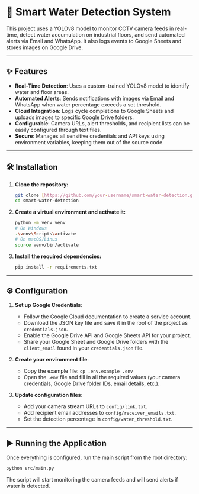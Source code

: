 # 🌊 Smart Water Detection System

This project uses a YOLOv8 model to monitor CCTV camera feeds in real-time, detect water accumulation on industrial floors, and send automated alerts via Email and WhatsApp. It also logs events to Google Sheets and stores images on Google Drive.


---

## ✨ Features

- **Real-Time Detection**: Uses a custom-trained YOLOv8 model to identify water and floor areas.
- **Automated Alerts**: Sends notifications with images via Email and WhatsApp when water percentage exceeds a set threshold.
- **Cloud Integration**: Logs cycle completions to Google Sheets and uploads images to specific Google Drive folders.
- **Configurable**: Camera URLs, alert thresholds, and recipient lists can be easily configured through text files.
- **Secure**: Manages all sensitive credentials and API keys using environment variables, keeping them out of the source code.

---

## 🛠️ Installation

1.  **Clone the repository:**
    ```bash
    git clone [https://github.com/your-username/smart-water-detection.git](https://github.com/your-username/smart-water-detection.git)
    cd smart-water-detection
    ```

2.  **Create a virtual environment and activate it:**
    ```bash
    python -m venv venv
    # On Windows
    .\venv\Scripts\activate
    # On macOS/Linux
    source venv/bin/activate
    ```

3.  **Install the required dependencies:**
    ```bash
    pip install -r requirements.txt
    ```

---

## ⚙️ Configuration

1.  **Set up Google Credentials**:
    - Follow the Google Cloud documentation to create a service account.
    - Download the JSON key file and save it in the root of the project as `credentials.json`.
    - Enable the Google Drive API and Google Sheets API for your project.
    - Share your Google Sheet and Google Drive folders with the `client_email` found in your `credentials.json` file.

2.  **Create your environment file**:
    - Copy the example file: `cp .env.example .env`
    - Open the `.env` file and fill in all the required values (your camera credentials, Google Drive folder IDs, email details, etc.).

3.  **Update configuration files**:
    - Add your camera stream URLs to `config/link.txt`.
    - Add recipient email addresses to `config/receiver_emails.txt`.
    - Set the detection percentage in `config/water_threshold.txt`.

---

## ▶️ Running the Application

Once everything is configured, run the main script from the root directory:

```bash
python src/main.py
```
The script will start monitoring the camera feeds and will send alerts if water is detected.